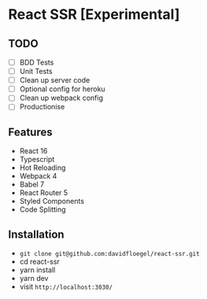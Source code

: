 # React SSR [Experimental]

## TODO

- [ ] BDD Tests
- [ ] Unit Tests
- [ ] Clean up server code
- [ ] Optional config for heroku
- [ ] Clean up webpack config
- [ ] Productionise

## Features

* React 16
* Typescript
* Hot Reloading
* Webpack 4
* Babel 7
* React Router 5
* Styled Components
* Code Splitting

## Installation

* `git clone git@github.com:davidfloegel/react-ssr.git`
* cd react-ssr
* yarn install
* yarn dev
* visit `http://localhost:3030/`
